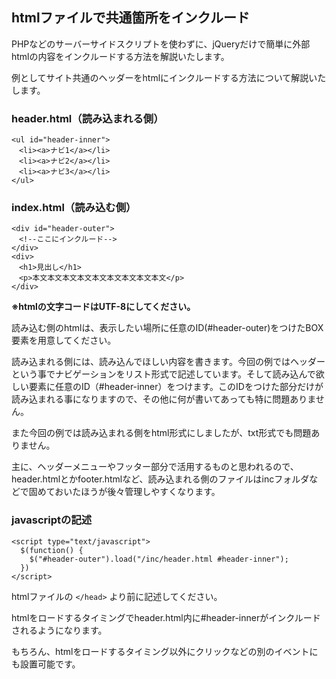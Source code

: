 ## htmlファイルで共通箇所をインクルード
PHPなどのサーバーサイドスクリプトを使わずに、jQueryだけで簡単に外部htmlの内容をインクルードする方法を解説いたします。

例としてサイト共通のヘッダーをhtmlにインクルードする方法について解説いたします。


### header.html（読み込まれる側）

    <ul id="header-inner">
    　<li><a>ナビ1</a></li>
    　<li><a>ナビ2</a></li>
    　<li><a>ナビ3</a></li>
    </ul>

### index.html（読み込む側）

    <div id="header-outer">
    　<!--ここにインクルード-->
    </div>
    <div>
    　<h1>見出し</h1>
    　<p>本文本文本文本文本文本文本文本文本文</p>
    </div>


**※htmlの文字コードはUTF-8にしてください。**

読み込む側のhtmlは、表示したい場所に任意のID(#header-outer)をつけたBOX要素を用意してください。  

読み込まれる側には、読み込んでほしい内容を書きます。今回の例ではヘッダーという事でナビゲーションをリスト形式で記述しています。そして読み込んで欲しい要素に任意のID（#header-inner）をつけます。このIDをつけた部分だけが読み込まれる事になりますので、その他に何が書いてあっても特に問題ありません。  

また今回の例では読み込まれる側をhtml形式にしましたが、txt形式でも問題ありません。

主に、ヘッダーメニューやフッター部分で活用するものと思われるので、header.htmlとかfooter.htmlなど、読み込まれる側のファイルはincフォルダなどで固めておいたほうが後々管理しやすくなります。

### javascriptの記述

    <script type="text/javascript">
      $(function() {
        $("#header-outer").load("/inc/header.html #header-inner");
      })
    </script>

htmlファイルの `</head>` より前に記述してください。

htmlをロードするタイミングでheader.html内に#header-innerがインクルードされるようになります。  

もちろん、htmlをロードするタイミング以外にクリックなどの別のイベントにも設置可能です。  
